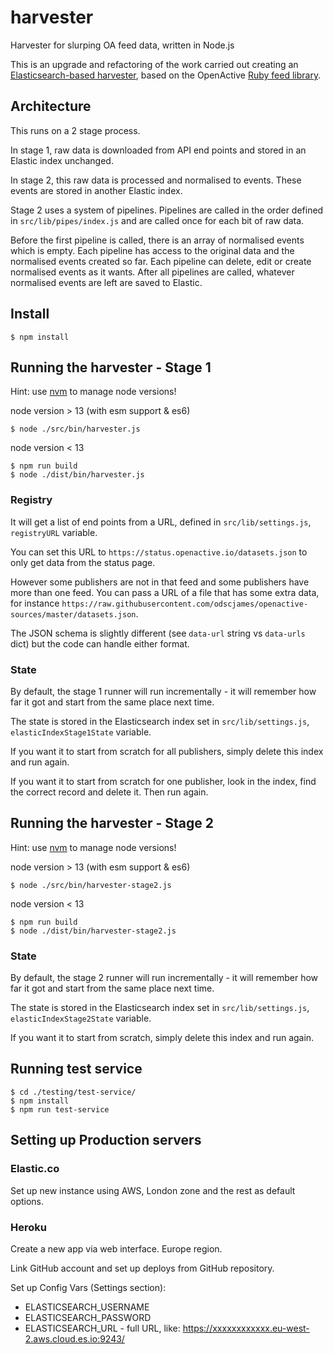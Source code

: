 # harvester
Harvester for slurping OA feed data, written in Node.js

This is an upgrade and refactoring of the work carried out creating an [Elasticsearch-based harvester](https://github.com/openactive/openactive-es-example), based on the OpenActive [Ruby feed library](https://github.com/openactive/openactive.rb).

## Architecture

This runs on a 2 stage process. 

In stage 1, raw data is downloaded from API end points and stored in an Elastic index unchanged.

In stage 2, this raw data is processed and normalised to events. These events are stored in another Elastic index.

Stage 2 uses a system of pipelines. Pipelines are called in the order defined in `src/lib/pipes/index.js` and are called once for each bit of raw data.

Before the first pipeline is called, there is an array of normalised events which is empty. Each pipeline has access to the original data and the normalised events created so far. Each pipeline can delete, edit or create normalised events as it wants.  After all pipelines are called, whatever normalised events are left are saved to Elastic.

## Install

`$ npm install`

## Running the harvester - Stage 1

Hint: use [nvm](https://github.com/nvm-sh/nvm) to manage node versions!

node version > 13 (with esm support & es6)

`$ node ./src/bin/harvester.js`

node version < 13

```
$ npm run build
$ node ./dist/bin/harvester.js
```

### Registry

It will get a list of end points from a URL, defined in `src/lib/settings.js`, `registryURL` variable.

You can set this URL to `https://status.openactive.io/datasets.json` to only get data from the status page.

However some publishers are not in that feed and some publishers have more than one feed. You can pass a URL of a file that has some extra data, for instance `https://raw.githubusercontent.com/odscjames/openactive-sources/master/datasets.json`.

The JSON schema is slightly different (see `data-url` string vs `data-urls` dict) but the code can handle either format.

### State

By default, the stage 1 runner will run incrementally - it will remember how far it got and start from the same place next time.

The state is stored in the Elasticsearch index set in `src/lib/settings.js`, `elasticIndexStage1State` variable.

If you want it to start from scratch for all publishers, simply delete this index and run again.

If you want it to start from scratch for one publisher, look in the index, find the correct record and delete it. Then run again. 

## Running the harvester - Stage 2

Hint: use [nvm](https://github.com/nvm-sh/nvm) to manage node versions!

node version > 13 (with esm support & es6)

`$ node ./src/bin/harvester-stage2.js`

node version < 13

```
$ npm run build
$ node ./dist/bin/harvester-stage2.js
```

### State

By default, the stage 2 runner will run incrementally - it will remember how far it got and start from the same place next time.

The state is stored in the Elasticsearch index set in `src/lib/settings.js`, `elasticIndexStage2State` variable.

If you want it to start from scratch, simply delete this index and run again.

## Running test service

```
$ cd ./testing/test-service/
$ npm install
$ npm run test-service
```

## Setting up Production servers

### Elastic.co

Set up new instance using AWS, London zone and the rest as default options.

### Heroku

Create a new app via web interface. Europe region.

Link GitHub account and set up deploys from GitHub repository.

Set up Config Vars (Settings section):

* ELASTICSEARCH_USERNAME
* ELASTICSEARCH_PASSWORD
* ELASTICSEARCH_URL - full URL, like: https://xxxxxxxxxxxx.eu-west-2.aws.cloud.es.io:9243/
